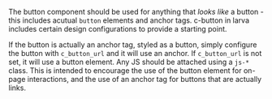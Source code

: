 The button component should be used for anything that _looks like_ a button - this includes acutual `button` elements and anchor tags. c-button in larva includes certain design configurations to provide a starting point.

If the button is actually an anchor tag, styled as a button, simply configure the button with `c_button_url` and it will use an anchor. If `c_button_url` is not set, it will use a button element. Any JS should be attached using a `js-*` class. This is intended to encourage the use of the button element for on-page interactions, and the use of an anchor tag for buttons that are actually links.  
